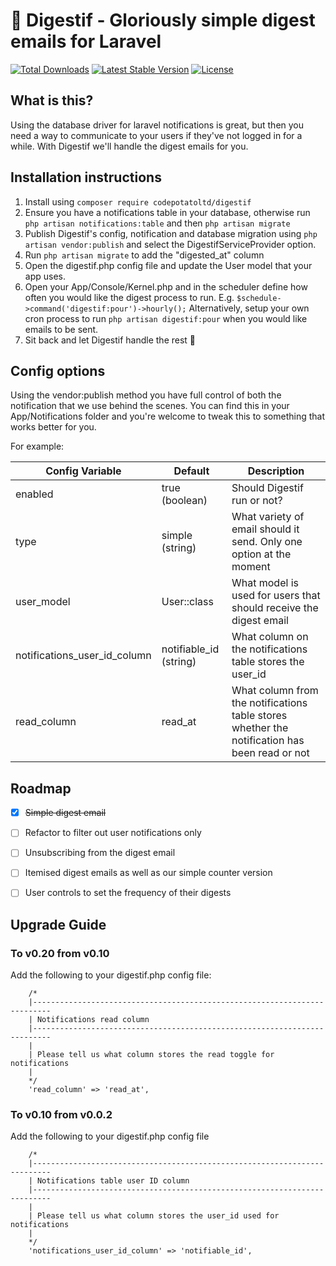 # 🥃 Digestif - Gloriously simple digest emails for Laravel

<a href="https://packagist.org/packages/codepotatoltd/digestif"><img src="https://poser.pugx.org/codepotatoltd/digestif/d/total.svg" alt="Total Downloads"></a>
<a href="https://packagist.org/packages/codepotatoltd/digestif"><img src="https://poser.pugx.org/codepotatoltd/digestif/v/stable.svg" alt="Latest Stable Version"></a>
<a href="https://packagist.org/packages/codepotatoltd/digestif"><img src="https://poser.pugx.org/codepotatoltd/digestif/license.svg" alt="License"></a>

## What is this?
Using the database driver for laravel notifications is great, but then you need a way to communicate to your users if they've not logged in for a while. With Digestif we'll handle the digest emails for you. 

## Installation instructions
1. Install using ```composer require codepotatoltd/digestif```
2. Ensure you have a notifications table in your database, otherwise run ```php artisan notifications:table``` and then ```php artisan migrate```
2. Publish Digestif's config, notification and database migration using ```php artisan vendor:publish``` and select the DigestifServiceProvider option.
4. Run ```php artisan migrate``` to add the "digested_at" column
5. Open the digestif.php config file and update the User model that your app uses.
6. Open your App/Console/Kernel.php and in the scheduler define how often you would like the digest process to run. E.g. ```$schedule->command('digestif:pour')->hourly();``` Alternatively, setup your own cron process to run ```php artisan digestif:pour``` when you would like emails to be sent.
7. Sit back and let Digestif handle the rest 🥃

## Config options
Using the vendor:publish method you have full control of both the notification that we use behind the scenes. You can find this in your App/Notifications folder and you're welcome to tweak this to something that works better for you. 

For example:

| Config Variable | Default | Description
|---|---|---|
| enabled | true (boolean) | Should Digestif run or not? |
| type | simple (string) | What variety of email should it send. Only one option at the moment |
| user_model | User::class  | What model is used for users that should receive the digest email |
| notifications_user_id_column | notifiable_id (string) | What column on the notifications table stores the user_id |
| read_column | read_at | What column from the notifications table stores whether the notification has been read or not |


## Roadmap
- [x] ~~Simple digest email~~ 
- [ ] Refactor to filter out user notifications only
- [ ] Unsubscribing from the digest email
- [ ] Itemised digest emails as well as our simple counter version
- [ ] User controls to set the frequency of their digests 


## Upgrade Guide

### To v0.20 from v0.10

Add the following to your digestif.php config file: 

``` 
    /*
    |--------------------------------------------------------------------------
    | Notifications read column
    |--------------------------------------------------------------------------
    |
    | Please tell us what column stores the read toggle for notifications
    |
    */
    'read_column' => 'read_at',
```

### To v0.10 from v0.0.2

Add the following to your digestif.php config file

```composer log
    /*
    |--------------------------------------------------------------------------
    | Notifications table user ID column
    |--------------------------------------------------------------------------
    |
    | Please tell us what column stores the user_id used for notifications
    |
    */
    'notifications_user_id_column' => 'notifiable_id',
```